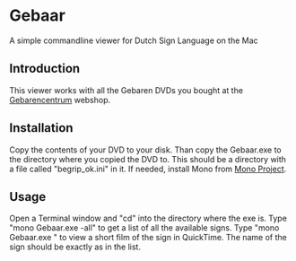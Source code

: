 Gebaar
======

A simple commandline viewer for Dutch Sign Language on the Mac

## Introduction
This viewer works with all the Gebaren DVDs you bought at the [Gebarencentrum](http://www.gebarencentrum.nl) webshop. 

## Installation
Copy the contents of your DVD to your disk. Than copy the Gebaar.exe to the directory where you copied the DVD to. 
This should be a directory with a file called "begrip_ok.ini" in it.
If needed, install Mono from [Mono Project](http://www.mono-project.com/Main_Page).

## Usage
Open a Terminal window and "cd" into the directory where the exe is. 
Type "mono Gebaar.exe -all" to get a list of all the available signs. 
Type "mono Gebaar.exe <sign>" to view a short film of the sign in QuickTime. The name of the sign should be exactly as in 
the list.


